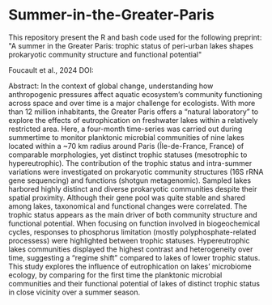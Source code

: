 # Summer-in-the-Greater-Paris
This repository present the R and bash code used for the following preprint:
"A summer in the Greater Paris: trophic status of peri-urban lakes shapes prokaryotic community structure and functional potential"

Foucault et al., 2024 DOI:

Abstract:
In the context of global change, understanding how anthropogenic pressures affect aquatic ecosystem’s community functioning across space and over time is a major challenge for ecologists.
With more than 12 million inhabitants, the Greater Paris offers a “natural laboratory” to explore the effects of eutrophication on freshwater lakes within a relatively restricted area.
Here, a four-month time-series was carried out during summertime to monitor planktonic microbial communities of nine lakes located within a ~70 km radius around Paris (Île-de-France, France)
of comparable morphologies, yet distinct trophic statuses (mesotrophic to hypereutrophic).
The contribution of the trophic status and intra-summer variations were investigated on prokaryotic community structures (16S rRNA gene sequencing) and functions (shotgun metagenomic).
Sampled lakes harbored highly distinct and diverse prokaryotic communities despite their spatial proximity.
Although their gene pool was quite stable and shared among lakes, taxonomical and functional changes were correlated. The trophic status appears as the main driver of both community structure and functional potential.
When focusing on function involved in biogeochemical cycles, responses to phosphorus limitation (mostly polyphosphate-related processess) were highlighted between trophic statuses.
Hypereutrophic lakes communities displayed the highest contrast and heterogeneity over time, suggesting a “regime shift” compared to lakes of lower trophic status.
This study explores the influence of eutrophication on lakes’ microbiome ecology,
by comparing for the first time the planktonic microbial communities and their functional potential of lakes of distinct trophic status in close vicinity over a summer season.
